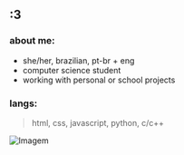 ## :3

### about me:
- she/her, brazilian, pt-br + eng 
- computer science student
- working with personal or school projects

### langs:
> html, css, javascript, python, c/c++

![Imagem](https://i.pinimg.com/originals/6c/66/c6/6c66c6270616b94882d2bf825aa2612e.jpg)
